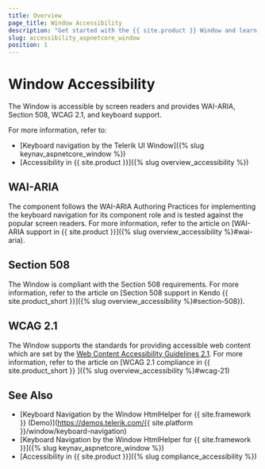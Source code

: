 ```yaml
---
title: Overview
page_title: Window Accessibility
description: "Get started with the {{ site.product }} Window and learn about its accessibility support for WAI-ARIA, Section 508, and WCAG 2.1."
slug: accessibility_aspnetcore_window
position: 1
---
```


# Window Accessibility

The Window is accessible by screen readers and provides WAI-ARIA, Section 508, WCAG 2.1, and keyboard support.

For more information, refer to:
* [Keyboard navigation by the Telerik UI Window]({% slug keynav_aspnetcore_window %})
* [Accessibility in {{ site.product }}]({% slug overview_accessibility %})

## WAI-ARIA

The component follows the WAI-ARIA Authoring Practices for implementing the keyboard navigation for its component role and is tested against the popular screen readers. For more information, refer to the article on [WAI-ARIA support in {{ site.product }}]({% slug overview_accessibility %}#wai-aria).

## Section 508

The Window is compliant with the Section 508 requirements. For more information, refer to the article on [Section 508 support in Kendo {{ site.product_short }}]({% slug overview_accessibility %}#section-508}).

## WCAG 2.1

The Window supports the standards for providing accessible web content which are set by the [Web Content Accessibility Guidelines 2.1](https://www.w3.org/TR/WCAG/). For more information, refer to the article on [WCAG 2.1 compliance in {{ site.product_short }} ]({% slug overview_accessibility %}#wcag-21)

## See Also

* [Keyboard Navigation by the Window HtmlHelper for {{ site.framework }} (Demo)](https://demos.telerik.com/{{ site.platform }}/window/keyboard-navigation)
* [Keyboard Navigation by the Window HtmlHelper for {{ site.framework }}]({% slug keynav_aspnetcore_window %})
* [Accessibility in {{ site.product }}]({% slug compliance_accessibility %})
